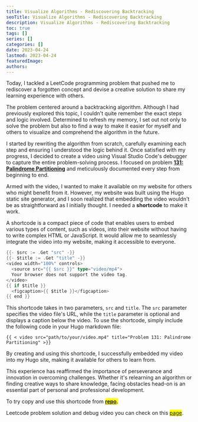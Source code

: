 ```yaml
---
title: Visualize Algorithms - Rediscovering Backtracking
seoTitle: Visualize Algorithms - Rediscovering Backtracking
description: Visualize Algorithms - Rediscovering Backtracking
toc: true
tags: []
series: []
categories: []
date: 2023-04-24
lastmod: 2023-04-24
featuredImage:
authors:
---
```


Today, I tackled a LeetCode programming problem that pushed me to rediscover a forgotten concept and devise a creative solution to share my learning experience with others.

The problem centered around a backtracking algorithm. Although I had previously explored this topic, I couldn't quite remember the exact steps and logic involved. Determined to refresh my memory, I set out not only to solve the problem but also to find a way to make it easier for myself and others to visualize and comprehend the algorithm in the future.

I started by rewriting the algorithm from scratch, carefully examining each step and ensuring I understood the logic behind it. Once satisfied with my progress, I decided to create a video using Visual Studio Code's debugger to capture the entire problem-solving process. I focused on problem [**131: Palindrome Partitioning**](/en/tracks/algorithms-101/leetcode/medium/131/) and meticulously documented every step from beginning to end.

Armed with the video, I wanted to make it available on my website for others who might benefit from it. However, my website was built using the Hugo static site generator, and I soon realized that embedding the video wouldn't be as straightforward as I initially thought. I needed a **shortcode** to make it work.

A shortcode is a compact piece of code that enables users to embed various types of content, such as videos, into their website without having to write complex HTML or JavaScript. It would allow me to seamlessly integrate the video into my website, making it accessible to everyone.

```go
{{- $src := .Get "src" -}}
{{- $title := .Get "title" -}}
<video width="100%" controls>
  <source src="{{ $src }}" type="video/mp4">
  Your browser does not support the video tag.
</video>
{{ if $title }}
  <figcaption>{{ $title }}</figcaption>
{{ end }}
```

This shortcode takes in two parameters, `src` and `title`. The `src` parameter specifies the video file's URL, while the `title` parameter is optional and displays a caption below the video. To use the shortcode, simply include the following code in your Hugo markdown file:

```
{{ < video src="path/to/your/video.mp4" title="Problem 131: Palindrome Partitioning" >}}
```

By creating and using this shortcode, I successfully embedded my video into my Hugo site, making it available for others to learn from.

This experience has reaffirmed the importance of perseverance and innovation in overcoming challenges. Whether it's relearning an algorithm or finding creative ways to share knowledge, facing obstacles head-on is an essential part of personal and professional development.

To try copy and use this shortcode from <mark>[**repo**](https://github.com/romankurnovskii/awesome-hugo-shortcodes/).</mark>

Leetcode problem solution and debug video you can check on this <mark>[page](/en/tracks/algorithms-101/leetcode/medium/131/)</mark>.
